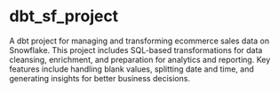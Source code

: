 # dbt_sf_project
A dbt project for managing and transforming ecommerce sales data on Snowflake. This project includes SQL-based transformations for data cleansing, enrichment, and preparation for analytics and reporting. Key features include handling blank values, splitting date and time, and generating insights for better business decisions.
